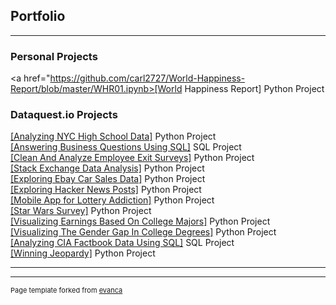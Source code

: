 ## Portfolio

---

### Personal Projects

<a href="https://github.com/carl2727/World-Happiness-Report/blob/master/WHR01.ipynb>[World Happiness Report]</a> Python Project<br>

### Dataquest.io Projects 

<a href="https://github.com/carl2727/Analyzing-NYC-High-School-Data/blob/master/Schools.ipynb">[Analyzing NYC High School Data]</a> Python Project<br>
<a href="https://github.com/carl2727/Answering_Business_Questions_Using_SQL/blob/master/Basics.ipynb">[Answering Business Questions Using SQL]</a> SQL Project<br>
<a href="https://github.com/carl2727/Clean-And-Analyze-Employee-Exit-Surveys/blob/master/Basics.ipynb">[Clean And Analyze Employee Exit Surveys]</a> Python Project<br>
<a href="https://github.com/carl2727/Popular_Data_Science_Questions/blob/master/Basics.ipynb">[Stack Exchange Data Analysis]</a> Python Project<br>
<a href="https://github.com/carl2727/Exploring-Ebay-Car-Sales-Data/blob/master/Basics.ipynb">[Exploring Ebay Car Sales Data]</a> Python Project<br>
<a href="https://github.com/carl2727/Exploring-Hacker-News-Posts/blob/master/Basics.ipynb">[Exploring Hacker News Posts]</a> Python Project<br>
<a href="https://github.com/carl2727/Mobile-App-for-Lottery-Addiction/blob/master/Basics.ipynb">[Mobile App for Lottery Addiction]</a> Python Project<br>
<a href="https://github.com/carl2727/Star-Wars-Survey/blob/master/Basics.ipynb">[Star Wars Survey]</a> Python Project<br>
<a href="https://github.com/carl2727/Visualizing-Earnings-Based-On-College-Majors/blob/master/Basics.ipynb">[Visualizing Earnings Based On College Majors]</a> Python Project<br>
<a href="https://github.com/carl2727/Visualizing-The-Gender-Gap-In-College-Degrees/blob/master/Basics.ipynb">[Visualizing The Gender Gap In College Degrees]</a> Python Project<br>
<a href="https://github.com/carl2727/CIA_Factbook_Data/blob/master/Basics.ipynb">[Analyzing CIA Factbook Data Using SQL]</a> SQL Project<br>
<a href="https://github.com/carl2727/Winning-Jeopardy/blob/master/Basics.ipynb">[Winning Jeopardy]</a> Python Project<br>

---




---
<p style="font-size:11px">Page template forked from <a href="https://github.com/evanca/quick-portfolio">evanca</a></p>
<!-- Remove above link if you don't want to attibute -->
